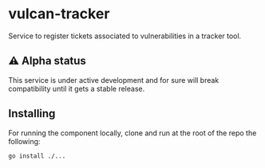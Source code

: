 # vulcan-tracker

Service to register tickets associated to vulnerabilities in a tracker tool.

## ⚠️ Alpha status

This service is under active development and for sure will break compatibility until it gets a stable release.



## Installing

For running the component locally, clone and run at the root of the repo the following:

```sh
go install ./...
```
